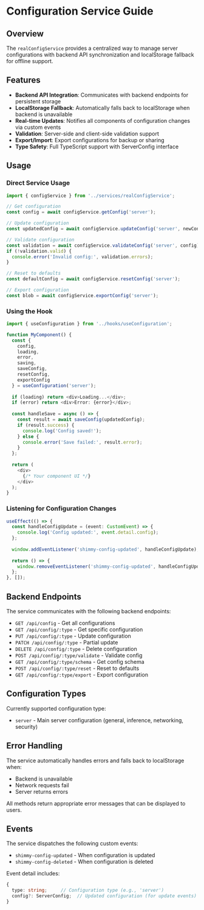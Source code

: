 # Configuration Service Guide

## Overview

The `realConfigService` provides a centralized way to manage server configurations with backend API synchronization and localStorage fallback for offline support.

## Features

- **Backend API Integration**: Communicates with backend endpoints for persistent storage
- **LocalStorage Fallback**: Automatically falls back to localStorage when backend is unavailable
- **Real-time Updates**: Notifies all components of configuration changes via custom events
- **Validation**: Server-side and client-side validation support
- **Export/Import**: Export configurations for backup or sharing
- **Type Safety**: Full TypeScript support with ServerConfig interface

## Usage

### Direct Service Usage

```typescript
import { configService } from '../services/realConfigService';

// Get configuration
const config = await configService.getConfig('server');

// Update configuration
const updatedConfig = await configService.updateConfig('server', newConfig);

// Validate configuration
const validation = await configService.validateConfig('server', config);
if (!validation.valid) {
  console.error('Invalid config:', validation.errors);
}

// Reset to defaults
const defaultConfig = await configService.resetConfig('server');

// Export configuration
const blob = await configService.exportConfig('server');
```

### Using the Hook

```typescript
import { useConfiguration } from '../hooks/useConfiguration';

function MyComponent() {
  const { 
    config, 
    loading, 
    error, 
    saving, 
    saveConfig, 
    resetConfig, 
    exportConfig 
  } = useConfiguration('server');
  
  if (loading) return <div>Loading...</div>;
  if (error) return <div>Error: {error}</div>;
  
  const handleSave = async () => {
    const result = await saveConfig(updatedConfig);
    if (result.success) {
      console.log('Config saved!');
    } else {
      console.error('Save failed:', result.error);
    }
  };
  
  return (
    <div>
      {/* Your component UI */}
    </div>
  );
}
```

### Listening for Configuration Changes

```typescript
useEffect(() => {
  const handleConfigUpdate = (event: CustomEvent) => {
    console.log('Config updated:', event.detail.config);
  };
  
  window.addEventListener('shimmy-config-updated', handleConfigUpdate);
  
  return () => {
    window.removeEventListener('shimmy-config-updated', handleConfigUpdate);
  };
}, []);
```

## Backend Endpoints

The service communicates with the following backend endpoints:

- `GET /api/config` - Get all configurations
- `GET /api/config/:type` - Get specific configuration
- `PUT /api/config/:type` - Update configuration
- `PATCH /api/config/:type` - Partial update
- `DELETE /api/config/:type` - Delete configuration
- `POST /api/config/:type/validate` - Validate config
- `GET /api/config/:type/schema` - Get config schema
- `POST /api/config/:type/reset` - Reset to defaults
- `GET /api/config/:type/export` - Export configuration

## Configuration Types

Currently supported configuration type:
- `server` - Main server configuration (general, inference, networking, security)

## Error Handling

The service automatically handles errors and falls back to localStorage when:
- Backend is unavailable
- Network requests fail
- Server returns errors

All methods return appropriate error messages that can be displayed to users.

## Events

The service dispatches the following custom events:
- `shimmy-config-updated` - When configuration is updated
- `shimmy-config-deleted` - When configuration is deleted

Event detail includes:
```typescript
{
  type: string;     // Configuration type (e.g., 'server')
  config?: ServerConfig;  // Updated configuration (for update events)
}
```